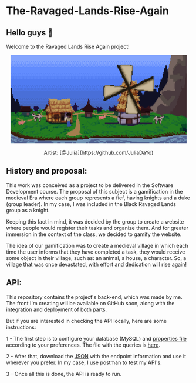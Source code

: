 # The-Ravaged-Lands-Rise-Again

## Hello guys 🤗

Welcome to the Ravaged Lands Rise Again project!

<p align="center">
  <img src=https://raw.githubusercontent.com/taybalau/The-Ravaged-Lands-Rise-Again/main/field_day.gif  width="480">
</p>

<p align="center">
  Artist: [@Julia](https://github.com/JuliaDaYo)
   </p>

## History and proposal: 

This work was conceived as a project to be delivered in the Software Development course. 
The proposal of this subject is a gamification in the medieval Era where each group represents a fief, 
having knights and a duke (group leader). In my case, I was included in the Black Ravaged Lands group as a knight. 

Keeping this fact in mind, it was decided by the group to create a website where people would register their tasks 
and organize them. And for greater immersion in the context of the class, we decided to gamify the website.

The idea of our gamification was to create a medieval village in which each time the user informs that they have completed a task, 
they would receive some object in their village, such as: an animal, a house, a character. So, a village that was once devastated, 
with effort and dedication will rise again!

## API:

This repository contains the project's back-end, which was made by me.
The front I'm creating will be available on GitHub soon,
along with the integration and deployment of both parts. 

But if you are interested in checking the API locally, here are some instructions: 

1 - The first step is to configure your database (MySQL) and [properties file](https://github.com/taybalau/The-Ravaged-Lands-Rise-Again/blob/main/site/src/main/resources/application-dev.properties) according to your preferences. The file with the queries is [here](https://github.com/taybalau/The-Ravaged-Lands-Rise-Again/tree/main/mysql). 

2 - After that, download the [JSON](https://github.com/taybalau/The-Ravaged-Lands-Rise-Again/tree/main/postman) with the endpoint information and use it wherever you prefer. In my case, I use postman to test my API's.

3 - Once all this is done, the API is ready to run.

